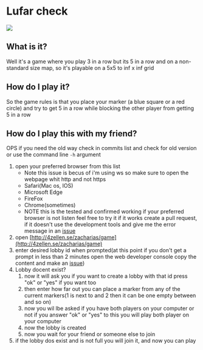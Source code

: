 # Lufar check
![](https://img.shields.io/badge/using-org.json-blue?logo=json)
## What is it?
Well it's a game where you play 3 in a row but its 5 in a row and on a non-standard size map, so it's playable on a 5x5 to inf x inf grid
## How do I play it?
So the game rules is that you place your marker (a blue square or a red circle) and try to get 5 in a row while blocking the other player
from getting 5 in a row
## How do I play this with my friend?
OPS if you need the old way check in commits list and check for old version or use the command line `-h` argument
1. open your preferred browser from this list
   - Note this issue is becus of i'm using ws so make sure to open the webpage whit http and not https
   - Safari(Mac os, IOS)
   - Microsoft Edge
   - FireFox
   - Chrome(sometimes)
   - NOTE this is the tested and confirmed working if your preferred browser is not listen feel free to try it if it works create a pull request, if it doesn't use the development tools and give me the error message in an [issue](https://github.com/zaze06/lufar_chack/issues)
2. open [http://4zellen.se/zacharias/game](http://4zellen.se/zacharias/game)
3. enter desired lobby id when prompted(at this point if you don't get a prompt in less than 2 minutes open the web developer console copy the content and make an [issue](https://github.com/zaze06/lufar_chack/issues))
4. Lobby docent exist?
   1. now it will ask you if you want to create a lobby with that id press "ok" or "yes" if you want too
   2. then enter how far out you can place a marker from any of the current markers(1 is next to and 2 then it can be one empty between and so on)
   3. now you wil lbe asked if you have both players on your computer or not if you answer "ok" or "yes" to this you will play both player on your computer
   4. now the lobby is created
   5. now you wait for your friend or someone else to join
5. if the lobby dos exist and is not full you will join it, and now you can play
